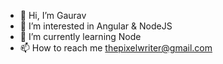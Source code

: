 - 👋 Hi, I’m Gaurav
- 👀 I’m interested in Angular & NodeJS
- 🌱 I’m currently learning Node
- 📫 How to reach me thepixelwriter@gmail.com
